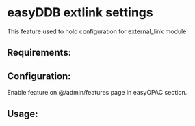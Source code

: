 easyDDB extlink settings
==========

This feature used to hold configuration for external_link module. 

## Requirements:

## Configuration:
Enable feature on @/admin/features page in easyOPAC section.

## Usage:
